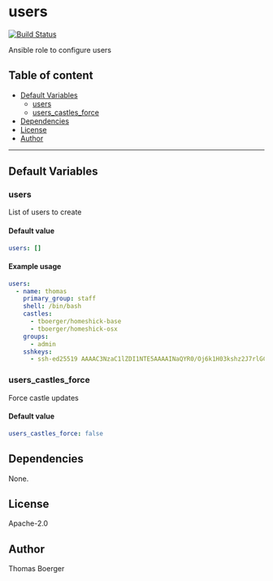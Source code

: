 # users

[![Build Status](https://cloud.drone.io/api/badges/machippie/users/status.svg)](https://cloud.drone.io/machippie/users)

Ansible role to configure users

## Table of content

* [Default Variables](#default-variables)
  * [users](#users)
  * [users_castles_force](#users_castles_force)
* [Dependencies](#dependencies)
* [License](#license)
* [Author](#author)

---

## Default Variables

### users

List of users to create

#### Default value

```YAML
users: []
```

#### Example usage

```YAML
users:
  - name: thomas
    primary_group: staff
    shell: /bin/bash
    castles:
      - tboerger/homeshick-base
      - tboerger/homeshick-osx
    groups:
      - admin
    sshkeys:
      - ssh-ed25519 AAAAC3NzaC1lZDI1NTE5AAAAINaQYR0/Oj6k1H03kshz2J7rlGCaDSuaGPhhOs9FcZfn thomas@odin
```

### users_castles_force

Force castle updates

#### Default value

```YAML
users_castles_force: false
```

## Dependencies

None.

## License

Apache-2.0

## Author

Thomas Boerger
